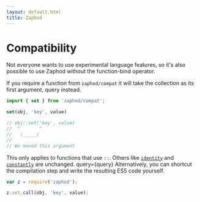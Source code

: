 ```yaml
---
layout: default.html
title: Zaphod
---
```


# Compatibility

Not everyone wants to use experimental language features, so it's also possible to use Zaphod without the function-bind operator.

If you require a function from `zaphod/compat` it will take the collection as its first argument, query instead.

```js
import { set } from 'zaphod/compat';

set(obj, 'key', value)

// obj::set('key', value)
//  ^       ^
//   \_____/
//
// We moved this argument
```

This only applies to functions that use `::`. Others like [`identity`](/api/identity) and [`constantly`](/api/constantly) are unchanged.
query={query} 
Alternatively, you can shortcut the compilation step and write the resulting ES5 code yourself.

```js
var z = require('zaphod');

z.set.call(obj, 'key', value);
```

